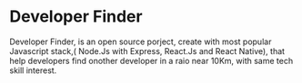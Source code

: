 # Developer Finder
Developer Finder, is an open source porject, create with  most popular Javascript stack,( Node.Js with Express, React.Js and React Native), that help developers find onother developer in a raio near 10Km, with same tech skill interest.

